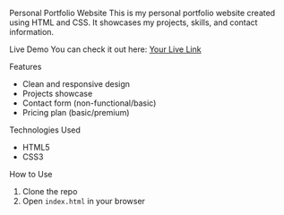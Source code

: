 Personal Portfolio Website
This is my personal portfolio website created using HTML and CSS. It showcases my projects, skills, and contact information.

Live Demo
You can check it out here: [Your Live Link](https://github.io/nitindaswani/Portfolio/)

Features
- Clean and responsive design
- Projects showcase
- Contact form (non-functional/basic)
- Pricing plan (basic/premium)

Technologies Used
- HTML5
- CSS3

How to Use
1. Clone the repo
2. Open `index.html` in your browser
